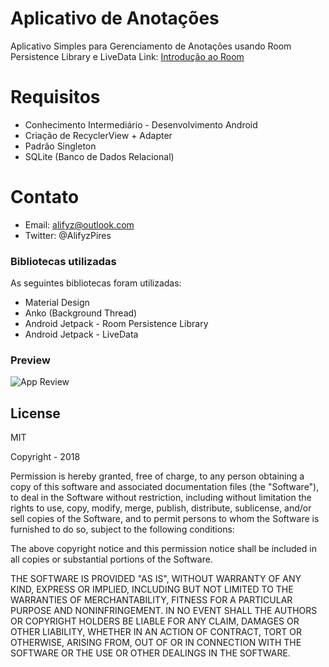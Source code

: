 # Aplicativo de Anotações 

Aplicativo Simples para Gerenciamento de Anotações usando Room Persistence Library e LiveData
Link: [Introdução ao Room](https://medium.com/@alifyzfpires/introdu%C3%A7%C3%A3o-ao-banco-de-dados-room-e-livedata-android-jetpack-33b2f58b0ae8)

# Requisitos

  - Conhecimento Intermediário - Desenvolvimento Android
  - Criação de RecyclerView + Adapter
  - Padrão Singleton
  - SQLite (Banco de Dados Relacional)
 
# Contato

- Email: alifyz@outlook.com
- Twitter: @AlifyzPires

### Bibliotecas utilizadas

As seguintes bibliotecas foram utilizadas:

- Material Design 
- Anko (Background Thread)
- Android Jetpack - Room Persistence Library
- Android Jetpack - LiveData

### Preview

![App Review](https://gfycat.com/SpitefulUnkemptCobra)


License
----

MIT

Copyright - 2018

Permission is hereby granted, free of charge, to any person obtaining a copy of this software and associated documentation files (the "Software"), to deal in the Software without restriction, including without limitation the rights to use, copy, modify, merge, publish, distribute, sublicense, and/or sell copies of the Software, and to permit persons to whom the Software is furnished to do so, subject to the following conditions:

The above copyright notice and this permission notice shall be included in all copies or substantial portions of the Software.

THE SOFTWARE IS PROVIDED "AS IS", WITHOUT WARRANTY OF ANY KIND, EXPRESS OR IMPLIED, INCLUDING BUT NOT LIMITED TO THE WARRANTIES OF MERCHANTABILITY, FITNESS FOR A PARTICULAR PURPOSE AND NONINFRINGEMENT. IN NO EVENT SHALL THE AUTHORS OR COPYRIGHT HOLDERS BE LIABLE FOR ANY CLAIM, DAMAGES OR OTHER LIABILITY, WHETHER IN AN ACTION OF CONTRACT, TORT OR OTHERWISE, ARISING FROM, OUT OF OR IN CONNECTION WITH THE SOFTWARE OR THE USE OR OTHER DEALINGS IN THE SOFTWARE.

